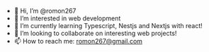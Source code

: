 - 👋 Hi, I’m @romon267
- 👀 I’m interested in web development
- 🌱 I’m currently learning Typescript, Nestjs and Nextjs with react!
- 💞️ I’m looking to collaborate on interesting web projects!
- 📫 How to reach me: romon267@gmail.com

<!---
romon267/romon267 is a ✨ special ✨ repository because its `README.md` (this file) appears on your GitHub profile.
You can click the Preview link to take a look at your changes.
--->
